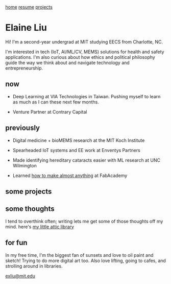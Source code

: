 <!DOCTYPE html>
<html>
  <head>
    <title>Elaine Liu</title>
    <link rel="stylesheet" href="css/styles.css">
  </head>
  <body>
    <div class ="topnav">
      <a class="active" href=>home</a>
      <a href="/resume">resume</a>
      <a href="/projects">projects</a>
    </div>
    <!-- <nav>
      <ul>
        <li><a class="active" href="/home">home</a></li>
        <li><a href="/resume">resume</a></li>
        <li><a href="/projects">projects</a></li>
      </ul>
    </nav> -->
    <div class=”container”>
      <div class=”blurb”>
        <h1>Elaine Liu</h1>
            <p>Hi! I'm a second-year undergrad at MIT studying EECS from Charlotte, NC.</a></p>
            <p>I'm interested in tech (IoT, AI/ML/CV, MEMS) solutions for health and safety applications. I'm also curious about how ethics and political philosophy guide the way we think about and navigate technology and entrepreneurship. </p>
        <h2>now</h2>
          <ul>
            <li><p>Deep Learning at VIA Technologies in Taiwan. Pushing myself to learn as much as I can these next few months.</p></li>
            <li><p>Venture Partner at Contrary Capital</p></li>
          </ul>
        <h2>previously</h2>
          <ul>
            <li><p>Digital medicine + bioMEMS research at the MIT Koch Institute</p></li>
            <li><p>Spearheaded IoT systems and EE work at Enventys Partners</p></li>
            <li><p>Made identifying hereditary cataracts easier with ML research at UNC Wilmington</p></li>
            <li><p>Learned <a href="https://fabacademy.org/2020/labs/charlotte/students/elaine-liu/">how to make almost anything</a> at FabAcademy</p></li>
          </ul>
        <h2>some projects</h2>
        <h2>some thoughts</h2>
          <p>I tend to overthink often; writing lets me get some of those thoughts off my mind. here's <a href=/writing>my little attic library</a></p>
        <h2>for fun</h2>
          <p>In my free time, I'm the biggest fan of sunsets and love to oil paint and sketch! Trying to do more digital art too. Also love lifting, going to cafes, and strolling around in libraries.</p>
      </div>
    </div>
    <!-- <footer>
    <ul>
      <li><a href=”mailto:exliu@mit.edu”>exliu@mit.edu</a></li>
    </ul>
    </footer> -->
    <div class="footer">
      <a href=”mailto:exliu@mit.edu”>exliu@mit.edu</a></li>
    </div>
  </body>
</html>
